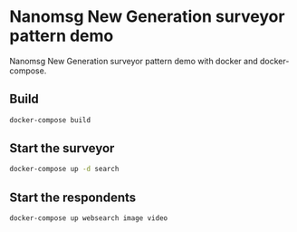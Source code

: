 # Nanomsg New Generation surveyor pattern demo

Nanomsg New Generation surveyor pattern demo with docker and docker-compose.

## Build
```sh
docker-compose build
```

## Start the surveyor
```sh
docker-compose up -d search
```

## Start the respondents
```sh
docker-compose up websearch image video
```

